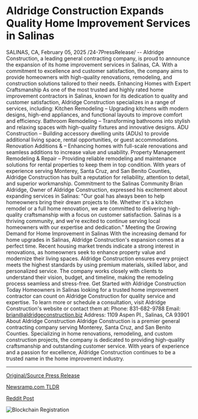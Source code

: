 # Aldridge Construction Expands Quality Home Improvement Services in Salinas

SALINAS, CA, February 05, 2025 /24-7PressRelease/ -- Aldridge Construction, a leading general contracting company, is proud to announce the expansion of its home improvement services in Salinas, CA. With a commitment to excellence and customer satisfaction, the company aims to provide homeowners with high-quality renovations, remodeling, and construction solutions tailored to their needs.  Enhancing Homes with Expert Craftsmanship  As one of the most trusted and highly rated home improvement contractors in Salinas, known for its dedication to quality and customer satisfaction, Aldridge Construction specializes in a range of services, including:  Kitchen Remodeling – Upgrading kitchens with modern designs, high-end appliances, and functional layouts to improve comfort and efficiency.  Bathroom Remodeling – Transforming bathrooms into stylish and relaxing spaces with high-quality fixtures and innovative designs.  ADU Construction – Building accessory dwelling units (ADUs) to provide additional living space, rental opportunities, or guest accommodations.  Renovation Additions  & – Enhancing homes with full-scale renovations and seamless additions to increase value and usability.  Property Management Remodeling & Repair – Providing reliable remodeling and maintenance solutions for rental properties to keep them in top condition.  With years of experience serving Monterey, Santa Cruz, and San Benito Counties, Aldridge Construction has built a reputation for reliability, attention to detail, and superior workmanship.  Commitment to the Salinas Community  Brian Aldridge, Owner of Aldridge Construction, expressed his excitement about expanding services in Salinas:  "Our goal has always been to help homeowners bring their dream projects to life. Whether it's a kitchen remodel or a full home renovation, we are committed to delivering high-quality craftsmanship with a focus on customer satisfaction. Salinas is a thriving community, and we're excited to continue serving local homeowners with our expertise and dedication."  Meeting the Growing Demand for Home Improvement in Salinas  With the increasing demand for home upgrades in Salinas, Aldridge Construction's expansion comes at a perfect time. Recent housing market trends indicate a strong interest in renovations, as homeowners seek to enhance property value and modernize their living spaces.  Aldridge Construction ensures every project meets the highest standards by using premium materials, skilled labor, and personalized service. The company works closely with clients to understand their vision, budget, and timeline, making the remodeling process seamless and stress-free.  Get Started with Aldridge Construction Today  Homeowners in Salinas looking for a trusted home improvement contractor can count on Aldridge Construction for quality service and expertise. To learn more or schedule a consultation, visit Aldridge Construction's website or contact them at:  Phone: 831-682-9788 Email: brian@aldridgeconstruction.biz Address: 1109 Aspen Pl., Salinas, CA 93901  About Aldridge Construction  Aldridge Construction is a premier general contracting company serving Monterey, Santa Cruz, and San Benito Counties. Specializing in home renovations, remodeling, and custom construction projects, the company is dedicated to providing high-quality craftsmanship and outstanding customer service. With years of experience and a passion for excellence, Aldridge Construction continues to be a trusted name in the home improvement industry. 

---

[Original/Source Press Release](https://www.24-7pressrelease.com/press-release/519438/aldridge-construction-expands-quality-home-improvement-services-in-salinas)
                    

[Newsramp.com TLDR](https://newsramp.com/curated-news/aldridge-construction-expands-home-improvement-services-in-salinas-ca/02c5fd5d8d7fc610d0bb1857db5395e5) 

 



[Reddit Post](https://www.reddit.com/r/Business_NewsRamp/comments/1iihb0u/aldridge_construction_expands_home_improvement/) 



![Blockchain Registration](https://cdn.newsramp.app/24-7PressRelease/qrcode/252/5/calmuE7z.webp)